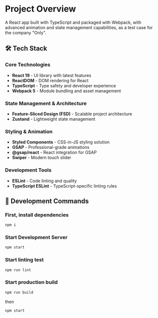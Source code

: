 # Project Overview

A React app built with TypeScript and packaged with Webpack, with advanced animation and state management capabilities, as a test case for the company "Only".

## 🛠 Tech Stack

### Core Technologies

- **React 19** - UI library with latest features
- **ReactDOM** - DOM rendering for React
- **TypeScript** - Type safety and developer experience
- **Webpack 5** - Module bundling and asset management

### State Management & Architecture

- **Feature-Sliced Design (FSD)** - Scalable project architecture
- **Zustand** - Lightweight state management

### Styling & Animation

- **Styled Components** - CSS-in-JS styling solution
- **GSAP** - Professional-grade animations
- **@gsap/react** - React integration for GSAP
- **Swiper** - Modern touch slider

### Development Tools

- **ESLint** - Code linting and quality
- **TypeScript ESLint** - TypeScript-specific linting rules

## 🚀 Development Commands

### First, install dependencies

```bash
npm i
```

### Start Development Server

```bash
npm start
```

### Start linting test

```bash
npm run lint
```

### Start production build

```bash
npm run build
```

then

```bash
npm start
```
